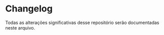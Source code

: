 Changelog
==================================
Todas as alterações significativas desse repositório serão documentadas neste arquivo.

